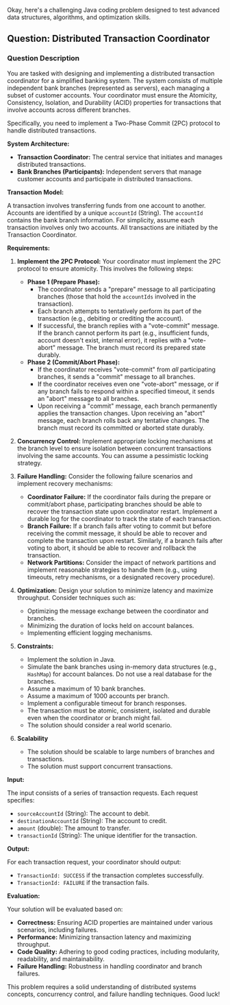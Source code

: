 Okay, here's a challenging Java coding problem designed to test advanced data structures, algorithms, and optimization skills.

## Question: Distributed Transaction Coordinator

### Question Description

You are tasked with designing and implementing a distributed transaction coordinator for a simplified banking system. The system consists of multiple independent bank branches (represented as servers), each managing a subset of customer accounts.  Your coordinator must ensure the Atomicity, Consistency, Isolation, and Durability (ACID) properties for transactions that involve accounts across different branches.

Specifically, you need to implement a Two-Phase Commit (2PC) protocol to handle distributed transactions.

**System Architecture:**

*   **Transaction Coordinator:** The central service that initiates and manages distributed transactions.
*   **Bank Branches (Participants):** Independent servers that manage customer accounts and participate in distributed transactions.

**Transaction Model:**

A transaction involves transferring funds from one account to another. Accounts are identified by a unique `accountId` (String). The `accountId` contains the bank branch information. For simplicity, assume each transaction involves only two accounts. All transactions are initiated by the Transaction Coordinator.

**Requirements:**

1.  **Implement the 2PC Protocol:**  Your coordinator must implement the 2PC protocol to ensure atomicity. This involves the following steps:
    *   **Phase 1 (Prepare Phase):**
        *   The coordinator sends a "prepare" message to all participating branches (those that hold the `accountIds` involved in the transaction).
        *   Each branch attempts to tentatively perform its part of the transaction (e.g., debiting or crediting the account).
        *   If successful, the branch replies with a "vote-commit" message. If the branch cannot perform its part (e.g., insufficient funds, account doesn't exist, internal error), it replies with a "vote-abort" message.  The branch must record its prepared state durably.
    *   **Phase 2 (Commit/Abort Phase):**
        *   If the coordinator receives "vote-commit" from *all* participating branches, it sends a "commit" message to all branches.
        *   If the coordinator receives even one "vote-abort" message, or if any branch fails to respond within a specified timeout, it sends an "abort" message to all branches.
        *   Upon receiving a "commit" message, each branch permanently applies the transaction changes. Upon receiving an "abort" message, each branch rolls back any tentative changes.  The branch must record its committed or aborted state durably.

2.  **Concurrency Control:**  Implement appropriate locking mechanisms at the branch level to ensure isolation between concurrent transactions involving the same accounts. You can assume a pessimistic locking strategy.

3.  **Failure Handling:**  Consider the following failure scenarios and implement recovery mechanisms:
    *   **Coordinator Failure:** If the coordinator fails during the prepare or commit/abort phase, participating branches should be able to recover the transaction state upon coordinator restart. Implement a durable log for the coordinator to track the state of each transaction.
    *   **Branch Failure:** If a branch fails after voting to commit but before receiving the commit message, it should be able to recover and complete the transaction upon restart.  Similarly, if a branch fails after voting to abort, it should be able to recover and rollback the transaction.
    *   **Network Partitions:** Consider the impact of network partitions and implement reasonable strategies to handle them (e.g., using timeouts, retry mechanisms, or a designated recovery procedure).

4.  **Optimization:**  Design your solution to minimize latency and maximize throughput.  Consider techniques such as:
    *   Optimizing the message exchange between the coordinator and branches.
    *   Minimizing the duration of locks held on account balances.
    *   Implementing efficient logging mechanisms.

5.  **Constraints:**
    *   Implement the solution in Java.
    *   Simulate the bank branches using in-memory data structures (e.g., `HashMap`) for account balances. Do not use a real database for the branches.
    *   Assume a maximum of 10 bank branches.
    *   Assume a maximum of 1000 accounts per branch.
    *   Implement a configurable timeout for branch responses.
    *   The transaction must be atomic, consistent, isolated and durable even when the coordinator or branch might fail.
    *   The solution should consider a real world scenario.

6.  **Scalability**
    *   The solution should be scalable to large numbers of branches and transactions.
    *   The solution must support concurrent transactions.

**Input:**

The input consists of a series of transaction requests. Each request specifies:

*   `sourceAccountId` (String): The account to debit.
*   `destinationAccountId` (String): The account to credit.
*   `amount` (double): The amount to transfer.
*   `transactionId` (String): The unique identifier for the transaction.

**Output:**

For each transaction request, your coordinator should output:

*   `TransactionId: SUCCESS` if the transaction completes successfully.
*   `TransactionId: FAILURE` if the transaction fails.

**Evaluation:**

Your solution will be evaluated based on:

*   **Correctness:**  Ensuring ACID properties are maintained under various scenarios, including failures.
*   **Performance:**  Minimizing transaction latency and maximizing throughput.
*   **Code Quality:**  Adhering to good coding practices, including modularity, readability, and maintainability.
*   **Failure Handling:**  Robustness in handling coordinator and branch failures.

This problem requires a solid understanding of distributed systems concepts, concurrency control, and failure handling techniques.  Good luck!
